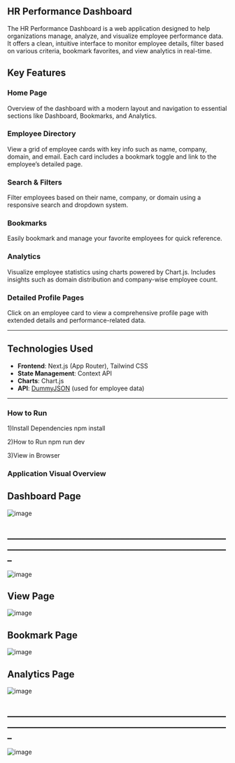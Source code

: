 ## HR Performance Dashboard

The HR Performance Dashboard is a web application designed to help organizations manage, analyze, and visualize employee performance data. It offers a clean, intuitive interface to monitor employee details, filter based on various criteria, bookmark favorites, and view analytics in real-time.

##  Key Features

###  Home Page  
Overview of the dashboard with a modern layout and navigation to essential sections like Dashboard, Bookmarks, and Analytics.

###  Employee Directory  
View a grid of employee cards with key info such as name, company, domain, and email. Each card includes a bookmark toggle and link to the employee’s detailed page.

###  Search & Filters  
Filter employees based on their name, company, or domain using a responsive search and dropdown system.

###  Bookmarks  
Easily bookmark and manage your favorite employees for quick reference.

###  Analytics  
Visualize employee statistics using charts powered by Chart.js. Includes insights such as domain distribution and company-wise employee count.

###  Detailed Profile Pages  
Click on an employee card to view a comprehensive profile page with extended details and performance-related data.

---

## Technologies Used

- **Frontend**: Next.js (App Router), Tailwind CSS
- **State Management**: Context API
- **Charts**: Chart.js
- **API**: [DummyJSON](https://dummyjson.com/users?limit=20) (used for employee data)

---

###  How to Run
1)Install Dependencies
npm install

2)How to Run
npm run dev

3)View in Browser

### Application Visual Overview
## Dashboard Page

![image](https://github.com/user-attachments/assets/7be12d95-d504-4245-a3c2-a9ca24f4f5bd)

## _____________________________________________________________________________________________________

![image](https://github.com/user-attachments/assets/2ca8ed7d-5dad-4c81-bb55-d728ff266b64)

## View Page

![image](https://github.com/user-attachments/assets/171c014d-61aa-4d07-9700-4f3f3fa4e0fb)

## Bookmark Page

![image](https://github.com/user-attachments/assets/466c2bad-d4d4-4d88-91e9-46b6c7726b74)

## Analytics Page

![image](https://github.com/user-attachments/assets/7e9af33b-c007-4bbc-b026-0e4e479ba264)

## _____________________________________________________________________________________________________

![image](https://github.com/user-attachments/assets/e4234462-6a9e-4f1f-9400-d5c10a903eed)




